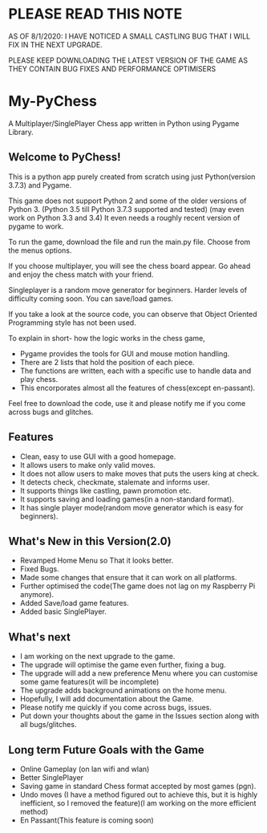 # PLEASE READ THIS NOTE

AS OF 8/1/2020: I HAVE NOTICED A SMALL CASTLING BUG THAT I WILL FIX IN THE NEXT UPGRADE.

PLEASE KEEP DOWNLOADING THE LATEST VERSION OF THE GAME AS THEY CONTAIN BUG FIXES AND 
PERFORMANCE OPTIMISERS

# My-PyChess
A Multiplayer/SinglePlayer Chess app written in Python using Pygame Library.

## Welcome to PyChess!

This is a python app purely created from scratch using just Python(version 3.7.3) and Pygame.

This game does not support Python 2 and some of the older versions of Python 3.
(Python 3.5 till Python 3.7.3 supported and tested)
(may even work on Python 3.3 and 3.4)
It even needs a roughly recent version of pygame to work.

To run the game, download the file and run the main.py file.
Choose from the menus options.

If you choose multiplayer, you will see the chess board appear. Go ahead and enjoy the chess match with your friend.

Singleplayer is a random move generator for beginners.
Harder levels of difficulty coming soon.
You can save/load games.

If you take a look at the source code, you can observe that Object Oriented Programming style has not been used.

To explain in short- how the logic works in the chess game,
- Pygame provides the tools for GUI and mouse motion handling.
- There are 2 lists that hold the position of each piece.
- The functions are written, each with a specific use to handle data and play chess.
- This encorporates almost all the features of chess(except en-passant).

Feel free to download the code, use it and please notify me if you come across bugs and glitches.

## Features

- Clean, easy to use GUI with a good homepage.
- It allows users to make only valid moves.
- It does not allow users to make moves that puts the users king at check.
- It detects check, checkmate, stalemate and informs user.
- It supports things like castling, pawn promotion etc.
- It supports saving and loading games(in a non-standard format).
- It has single player mode(random move generator which is easy for beginners).

## What's New in this Version(2.0)

- Revamped Home Menu so That it looks better.
- Fixed Bugs.
- Made some changes that ensure that it can work on all platforms.
- Further optimised the code(The game does not lag on my Raspberry Pi anymore).
- Added Save/load game features.
- Added basic SinglePlayer.

## What's next

- I am working on the next upgrade to the game.
- The upgrade will optimise the game even further, fixing a bug.
- The upgrade will add a new preference Menu where you can customise some game features(it will be incomplete)
- The upgrade adds background animations on the home menu.
- Hopefully, I will add documentation about the Game.
- Please notify me quickly if you come across bugs, issues.
- Put down your thoughts about the game in the Issues section along with all bugs/glitches.

## Long term Future Goals with the Game

- Online Gameplay (on lan wifi and wlan)
- Better SinglePlayer
- Saving game in standard Chess format accepted by most games (pgn).
- Undo moves (I have a method figured out to achieve this, but it is highly inefficient, so I removed the feature)(I am working on the more efficient method)
- En Passant(This feature is coming soon)
